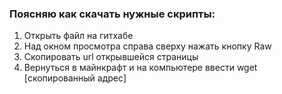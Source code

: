 ### Поясняю как скачать нужные скрипты:
1. Открыть файл на гитхабе
2. Над окном просмотра справа сверху нажать кнопку Raw
3. Скопировать url открывшейся страницы
4. Вернуться в майнкрафт и на компьютере ввести wget [скопированный адрес]
